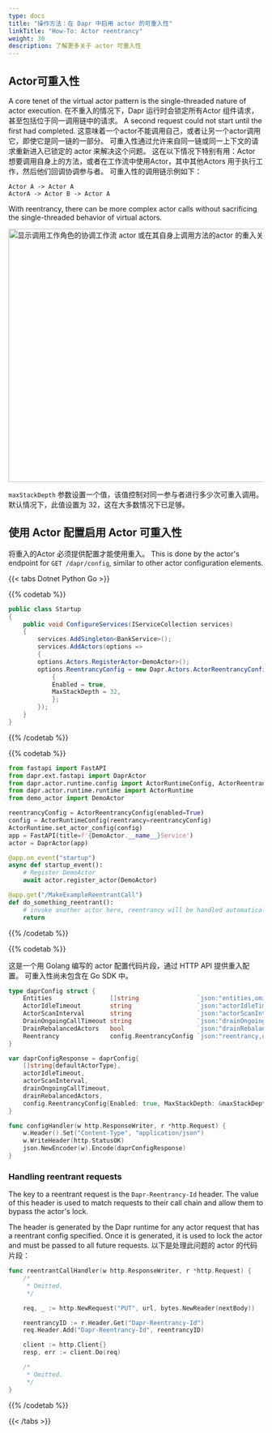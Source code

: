 ```yaml
---
type: docs
title: "操作方法：在 Dapr 中启用 actor 的可重入性"
linkTitle: "How-To: Actor reentrancy"
weight: 30
description: 了解更多关于 actor 可重入性
---
```


## Actor可重入性
A core tenet of the virtual actor pattern is the single-threaded nature of actor execution. 在不重入的情况下，Dapr 运行时会锁定所有Actor 组件请求，甚至包括位于同一调用链中的请求。 A second request could not start until the first had completed. 这意味着一个actor不能调用自己，或者让另一个actor调用它，即使它是同一链的一部分。 可重入性通过允许来自同一链或同一上下文的请求重新进入已锁定的 actor 来解决这个问题。 这在以下情况下特别有用：Actor 想要调用自身上的方法，或者在工作流中使用Actor，其中其他Actors 用于执行工作，然后他们回调协调参与者。 可重入性的调用链示例如下：

```
Actor A -> Actor A
ActorA -> Actor B -> Actor A
```

With reentrancy, there can be more complex actor calls without sacrificing the single-threaded behavior of virtual actors.

<img src="/images/actor-reentrancy.png" width=1000 height=500 alt="显示调用工作角色的协调工作流 actor 或在其自身上调用方法的actor 的重入关系的图示">

`maxStackDepth` 参数设置一个值，该值控制对同一参与者进行多少次可重入调用。 默认情况下，此值设置为 32，这在大多数情况下已足够。

## 使用 Actor 配置启用 Actor 可重入性

将重入的Actor 必须提供配置才能使用重入。 This is done by the actor's endpoint for `GET /dapr/config`, similar to other actor configuration elements.

{{< tabs Dotnet Python Go >}}

{{% codetab %}}

```csharp
public class Startup
{
    public void ConfigureServices(IServiceCollection services)
    {
        services.AddSingleton<BankService>();
        services.AddActors(options =>
        {
        options.Actors.RegisterActor<DemoActor>();
        options.ReentrancyConfig = new Dapr.Actors.ActorReentrancyConfig()
            {
            Enabled = true,
            MaxStackDepth = 32,
            };
        });
    }
}
```

{{% /codetab %}}

{{% codetab %}}
```python
from fastapi import FastAPI
from dapr.ext.fastapi import DaprActor
from dapr.actor.runtime.config import ActorRuntimeConfig, ActorReentrancyConfig
from dapr.actor.runtime.runtime import ActorRuntime
from demo_actor import DemoActor

reentrancyConfig = ActorReentrancyConfig(enabled=True)
config = ActorRuntimeConfig(reentrancy=reentrancyConfig)
ActorRuntime.set_actor_config(config)
app = FastAPI(title=f'{DemoActor.__name__}Service')
actor = DaprActor(app)

@app.on_event("startup")
async def startup_event():
    # Register DemoActor
    await actor.register_actor(DemoActor)

@app.get("/MakeExampleReentrantCall")
def do_something_reentrant():
    # invoke another actor here, reentrancy will be handled automatically
    return
```
{{% /codetab %}}

{{% codetab %}}

这是一个用 Golang 编写的 actor 配置代码片段，通过 HTTP API 提供重入配置。 可重入性尚未包含在 Go SDK 中。

```go
type daprConfig struct {
    Entities                []string                `json:"entities,omitempty"`
    ActorIdleTimeout        string                  `json:"actorIdleTimeout,omitempty"`
    ActorScanInterval       string                  `json:"actorScanInterval,omitempty"`
    DrainOngoingCallTimeout string                  `json:"drainOngoingCallTimeout,omitempty"`
    DrainRebalancedActors   bool                    `json:"drainRebalancedActors,omitempty"`
    Reentrancy              config.ReentrancyConfig `json:"reentrancy,omitempty"`
}

var daprConfigResponse = daprConfig{
    []string{defaultActorType},
    actorIdleTimeout,
    actorScanInterval,
    drainOngoingCallTimeout,
    drainRebalancedActors,
    config.ReentrancyConfig{Enabled: true, MaxStackDepth: &maxStackDepth},
}

func configHandler(w http.ResponseWriter, r *http.Request) {
    w.Header().Set("Content-Type", "application/json")
    w.WriteHeader(http.StatusOK)
    json.NewEncoder(w).Encode(daprConfigResponse)
}
```

### Handling reentrant requests
The key to a reentrant request is the `Dapr-Reentrancy-Id` header. The value of this header is used to match requests to their call chain and allow them to bypass the actor's lock.

The header is generated by the Dapr runtime for any actor request that has a reentrant config specified. Once it is generated, it is used to lock the actor and must be passed to all future requests. 以下是处理此问题的 actor 的代码片段：

```go
func reentrantCallHandler(w http.ResponseWriter, r *http.Request) {
    /*
     * Omitted.
     */

    req, _ := http.NewRequest("PUT", url, bytes.NewReader(nextBody))

    reentrancyID := r.Header.Get("Dapr-Reentrancy-Id")
    req.Header.Add("Dapr-Reentrancy-Id", reentrancyID)

    client := http.Client{}
    resp, err := client.Do(req)

    /*
     * Omitted.
     */
}
```

{{% /codetab %}}

{{< /tabs >}}
<div class="embed-responsive embed-responsive-16by9">
<iframe width="560" height="315" src="" frameborder="0" allow="accelerometer; autoplay; clipboard-write; encrypted-media; gyroscope; picture-in-picture" allowfullscreen></iframe>
</div>
